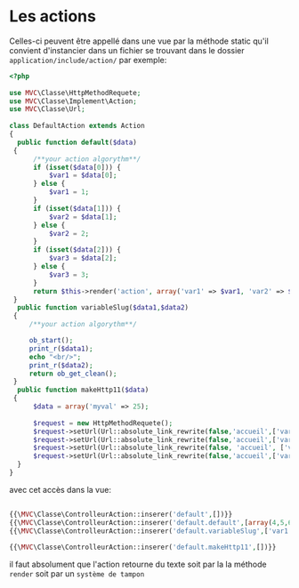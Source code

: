 # Les actions
Celles-ci peuvent être appellé dans une vue par la méthode static qu'il convient d'instancier dans un fichier se trouvant dans le dossier `application/include/action/`
par exemple:
```php
<?php  
  
use MVC\Classe\HttpMethodRequete;  
use MVC\Classe\Implement\Action;  
use MVC\Classe\Url; 
  
class DefaultAction extends Action  
{  
  public function default($data)  
 {  
	  /**your action algorythm**/  
	  if (isset($data[0])) {  
		  $var1 = $data[0];  
	  } else {  
		  $var1 = 1;  
	  }
	  if (isset($data[1])) {  
		  $var2 = $data[1];  
	  } else {  
		  $var2 = 2;  
	  }
	  if (isset($data[2])) {  
		  $var3 = $data[2];  
	  } else {  
		  $var3 = 3;  
	  }  
	  return $this->render('action', array('var1' => $var1, 'var2' => $var2, 'var3' => $var3));  
 }  
  public function variableSlug($data1,$data2)  
 {  
	 /**your action algorythm**/  

	 ob_start();
	 print_r($data1);
     echo "<br/>";
     print_r($data2);
	 return ob_get_clean();
 }  
  public function makeHttp11($data)  
 {  
	  $data = array('myval' => 25);  
	  
	  $request = new HttpMethodRequete();  
	  $request->setUrl(Url::absolute_link_rewrite(false,'accueil',['var10'=>'val10']))->get($data);  
	  $request->setUrl(Url::absolute_link_rewrite(false,'accueil',['var10'=>'val10']))->post($data);     				
	  $request->setUrl(Url::absolute_link_rewrite(false, 'accueil', ['var10' => 'val10']))->put($data);  
	  $request->setUrl(Url::absolute_link_rewrite(false,'accueil',['var10'=>'val10']))->delete($data);  
  }  
}
```

avec cet accès dans la vue:
```php
  
{{\MVC\Classe\ControlleurAction::inserer('default',[])}}  
{{\MVC\Classe\ControlleurAction::inserer('default.default',[array(4,5,6)])}}  
{{\MVC\Classe\ControlleurAction::inserer('default.variableSlug',['var1','var2'])}}  
  
{{\MVC\Classe\ControlleurAction::inserer('default.makeHttp11',[])}}
```

il faut absolument que l'action retourne du texte soit par la la méthode `render` soit par un `système de tampon`